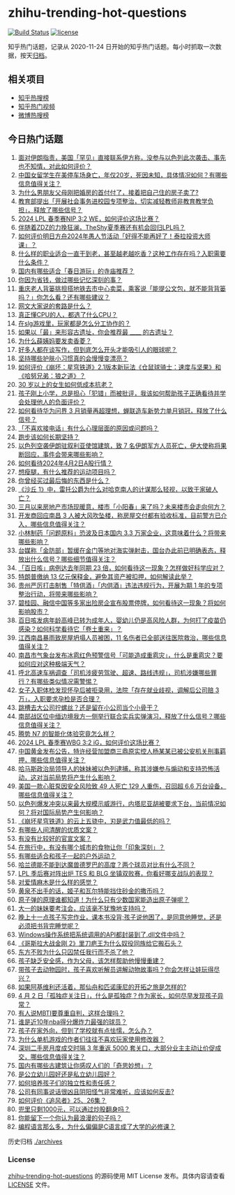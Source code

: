 # zhihu-trending-hot-questions

[![Build Status](https://github.com/justjavac/zhihu-trending-hot-questions/workflows/ci/badge.svg?branch=master)](https://github.com/justjavac/zhihu-trending-hot-questions/actions)
[![license](https://img.shields.io/github/license/justjavac/zhihu-trending-hot-questions)](https://github.com/justjavac/zhihu-trending-hot-questions/blob/master/LICENSE)

知乎热门话题，记录从 2020-11-24
日开始的知乎热门话题。每小时抓取一次数据，按天[归档](./archives)。

## 相关项目

- [知乎热搜榜](https://github.com/justjavac/zhihu-trending-top-search)
- [知乎热门视频](https://github.com/justjavac/zhihu-trending-hot-video)
- [微博热搜榜](https://github.com/justjavac/weibo-trending-hot-search)

## 今日热门话题

<!-- BEGIN -->
<!-- 最后更新时间 Wed Apr 03 2024 06:02:11 GMT+0800 (China Standard Time) -->

1. [面对伊朗指责，美国「罕见」直接联系伊方称，没参与以色列此次袭击、事先也不知情，对此如何评价？](https://www.zhihu.com/question/651351451)
1. [中国女留学生在美停车场身亡，年仅20岁，死因未知，具体情况如何？有哪些信息值得关注？](https://www.zhihu.com/question/651345241)
1. [为什么男朋友父母刚把婚房的首付付了，接着把自己住的房子卖了?](https://www.zhihu.com/question/648115887)
1. [教育部提出「开展社会事务进校园专项整治，切实减轻教师非教育教学负担」，释放了哪些信号？](https://www.zhihu.com/question/651337608)
1. [2024 LPL 春季赛NIP 3:2 WE，如何评价这场比赛？](https://www.zhihu.com/question/651342497)
1. [伴随着ZDZ的力挽狂澜，TheShy夏季赛还有机会回归LPL吗？](https://www.zhihu.com/question/651300410)
1. [如何评价明日方舟2024年愚人节活动「好得不能再好了！泰拉投资大师课」？](https://www.zhihu.com/question/651222861)
1. [什么样的职业适合一直干到老，甚至越老越吃香？这种工作存在吗？入职需要什么条件？](https://www.zhihu.com/question/650684713)
1. [国内有哪些适合「春日游玩」的寺庙推荐？](https://www.zhihu.com/question/647555766)
1. [你因为省钱，做过哪些记忆深刻的事？](https://www.zhihu.com/question/649630140)
1. [重庆老人背篓挑担搭地铁去市中心卖菜，乘客说「能提公文包，就不能背背篓吗？」你怎么看？还有哪些建议？](https://www.zhihu.com/question/650778896)
1. [网文大家说的套路是什么？](https://www.zhihu.com/question/646721273)
1. [真正懂CPU的人，都选了什么CPU？](https://www.zhihu.com/question/650705759)
1. [在slg游戏里，玩家都是怎么分工协作的？](https://www.zhihu.com/question/651338650)
1. [如果以「最」来形容古遗址，你会推荐最 ____ 的古遗址？](https://www.zhihu.com/question/651289775)
1. [为什么薛姨妈要发卖香菱？](https://www.zhihu.com/question/647368510)
1. [好多人都在谈写作，但到底怎么开头才能吸引人的眼球呢？](https://www.zhihu.com/question/645488102)
1. [坚持哪些护肤小习惯真的会慢慢变漂亮？](https://www.zhihu.com/question/647198764)
1. [如何评价《崩坏：星穹铁道》2.1版本新玩法《仓鼠球骑士：速度与坚果》和《哈努兄弟：狼之道》？](https://www.zhihu.com/question/651250883)
1. [30 岁以上的女生如何低成本抗老？](https://www.zhihu.com/question/615983124)
1. [孩子刚上小学，总是担心「犯错」而被批评，我该如何帮助孩子正确看待并学会处理他人的负面评价？](https://www.zhihu.com/question/650173272)
1. [如何看待华为问界 3 月销量再超理想，蝉联造车新势力单月销冠，释放了什么信号？](https://www.zhihu.com/question/651282205)
1. [「不喜欢接电话」有什么心理层面的原因或问题吗？](https://www.zhihu.com/question/649993380)
1. [跑步该如何长期坚持？](https://www.zhihu.com/question/651391000)
1. [以色列空袭伊朗驻叙利亚使馆建筑，致 7 名伊朗军方人员死亡，伊大使称将果断回应，事件会带来哪些影响？](https://www.zhihu.com/question/651272245)
1. [如何看待2024年4月2日A股行情？](https://www.zhihu.com/question/651163400)
1. [想瘦腿，有什么推荐的运动项目吗？](https://www.zhihu.com/question/651390292)
1. [你曾经买过最后悔的东西是什么？](https://www.zhihu.com/question/351426844)
1. [《沙丘 1》中，雷托公爵为什么对哈克南人的计谋那么轻视，以致于家破人亡？](https://www.zhihu.com/question/650503641)
1. [三月以来房地产市场现暖意，楼市「小阳春」来了吗？未来楼市会走向何方？](https://www.zhihu.com/question/651340265)
1. [开发商回应南昌 3 人被大风吹坠楼，称房屋交付都有验收标准，目前警方已介入，哪些信息值得关注？](https://www.zhihu.com/question/651310280)
1. [小林制药「问题原料」恐波及日本国内 3.3 万家企业，这意味着什么？将带来哪些影响？](https://www.zhihu.com/question/651290735)
1. [台媒称「金防部」暂缓在金门等地对海实弹射击，国台办此前已明确表态，释放出什么信号？哪些细节值得关注？](https://www.zhihu.com/question/651282474)
1. [「百日咳」病例达去年同期 23 倍，如何看待这一现象？怎样做好科学应对？](https://www.zhihu.com/question/651340946)
1. [特朗普缴纳 13 亿元保释金，避免其资产被扣押，如何解读此举？](https://www.zhihu.com/question/651285592)
1. [贵州严厉打击制售「特供酒」「内供酒」违法违规行为，开展为期 1 年的专项整治行动，将带来哪些影响？](https://www.zhihu.com/question/651330991)
1. [碧桂园、融信中国等多家出险房企宣布股票停牌，如何看待这一现象？将如何影响股市？](https://www.zhihu.com/question/651286505)
1. [百日咳发病年龄高峰已转为成年人，婴幼儿仍是高风险人群，为何打了疫苗仍感染？如何科学看待它「卷土重来」？](https://www.zhihu.com/question/651274619)
1. [江西南昌暴雨致房屋坍塌人员被困，11 名伤者已全部送往医院救治，哪些信息值得关注？](https://www.zhihu.com/question/651358529)
1. [南昌市气象台发布冰雹红色预警信号「可能造成重雹灾」，什么是重雹灾？要如何应对这种极端天气？](https://www.zhihu.com/question/651343451)
1. [呼北高速车祸调查「司机涉疲劳驾驶、超速、路线违规」，司机涉嫌哪些罪行？有哪些类似情况需警惕？](https://www.zhihu.com/question/651331558)
1. [女子入职体检发现怀孕后被拒录用，法院「存在就业歧视，调解后公司赔 3 万」，入职要求孕检是否合理？](https://www.zhihu.com/question/651284780)
1. [跳槽去大公司拧螺丝？还是留在小公司当个小骨干？](https://www.zhihu.com/question/650823281)
1. [南部战区位中缅边境我方一侧举行联合实兵实弹演习，释放了什么信号？哪些信息值得关注？](https://www.zhihu.com/question/651275844)
1. [腾势 N7 的智能化体验究竟怎么样？](https://www.zhihu.com/question/651201233)
1. [2024 LPL 春季赛WBG 3:2 iG，如何评价这场比赛？](https://www.zhihu.com/question/651190121)
1. [中国黄金发布公告，特许经营加盟商三鼎原实控人杨某某已被公安机关刑事羁押，哪些信息值得关注？](https://www.zhihu.com/question/651220240)
1. [哈马斯政治局领导人的妹妹被以色列逮捕，称其涉嫌参与煽动和支持恐怖活动，这对当前局势将产生什么影响？](https://www.zhihu.com/question/651187979)
1. [美国一款心脏泵因安全风险致 49 人死亡 129 人重伤，召回超 6.6 万台设备，哪些信息值得关注？](https://www.zhihu.com/question/650978306)
1. [以色列爆发冲突以来最大规模示威游行，内塔尼亚胡被要求下台，当前情况如何？将对国际局势产生何影响？](https://www.zhihu.com/question/651157828)
1. [《崩坏星穹铁道》的云上五骁中，刃是武力值最低的吗？](https://www.zhihu.com/question/620240834)
1. [有哪些人间清醒的优质文案？](https://www.zhihu.com/question/651292398)
1. [有没有比较好的官宣文案？](https://www.zhihu.com/question/650857405)
1. [在旅行中，有没有哪个城市的食物让你「印象深刻」？](https://www.zhihu.com/question/646983451)
1. [有哪些适合和孩子一起的户外运动？](https://www.zhihu.com/question/650754766)
1. [哈兰德能不能到达魔兽德罗巴的高度？两个球员对比有什么不同？](https://www.zhihu.com/question/529927465)
1. [LPL 季后赛对阵出炉 TES 和 BLG 坐镇双败赛，你看好哪支战队的表现？](https://www.zhihu.com/question/650510493)
1. [对爱情麻木是什么样的感觉？](https://www.zhihu.com/question/302068530)
1. [黄泉不出手的话，姬子和瓦尔特能挡住砂金的撒币吗？](https://www.zhihu.com/question/651068011)
1. [原子弹的原理谁都知道！为什么只有少数国家能造出原子弹呢？](https://www.zhihu.com/question/642655337)
1. [大一的妹妹要考注会，应该毫不犹豫地支持吗？](https://www.zhihu.com/question/650924641)
1. [晚上十一点孩子写完作业，课本书没背;孩子说他困了，是同意他睡觉，还是必须把书背完睡觉呢？](https://www.zhihu.com/question/649289243)
1. [Windows操作系统把系统调用的API都封装到了.dll文件中吗？](https://www.zhihu.com/question/650561746)
1. [《哥斯拉大战金刚 2》里刀疤王为什么奴役同族给它搬石头？](https://www.zhihu.com/question/650885261)
1. [东方不败为什么只囚禁任我行而不杀了他？](https://www.zhihu.com/question/498188845)
1. [孩子缺乏安全感，作为父母，该怎样帮助他慢慢重建？](https://www.zhihu.com/question/647870422)
1. [带孩子去动物园时，孩子喜欢听解员讲解动物故事吗？你会怎样让娃玩得尽兴？](https://www.zhihu.com/question/650130555)
1. [如果阿基维利还活着，那仙舟和匹诺康尼的开拓之旅是怎样的?](https://www.zhihu.com/question/643445891)
1. [4 月 2 日「孤独症关注日」，什么是孤独症？作为家长，如何尽早发现孩子异常？](https://www.zhihu.com/question/650540350)
1. [有人说MBTI要尊重自判，这样合理吗？](https://www.zhihu.com/question/651060117)
1. [谁是近10年nba得分爆炸力最强的球员？](https://www.zhihu.com/question/651116795)
1. [孩子在家外向，但到了学校就有点怯懦，怎么办？](https://www.zhihu.com/question/648847012)
1. [为什么单机游戏的作者们往往不喜欢玩家使用修改器？](https://www.zhihu.com/question/624833848)
1. [深圳二手房月度成交时隔 3 年重返 5000 套关口，大部分业主主动让价促成交，哪些信息值得关注？](https://www.zhihu.com/question/651336157)
1. [国内有哪些古建筑让你感叹人们的「奇思妙想」？](https://www.zhihu.com/question/647555808)
1. [是公立幼儿园好还是私立幼儿园好？](https://www.zhihu.com/question/338360885)
1. [如何培养孩子们的独立性和责任感？](https://www.zhihu.com/question/647504678)
1. [公司有同事说话很凶且阴阳怪气非常难听，应该如何反击?](https://www.zhihu.com/question/650793638)
1. [如何评价《追风者》25、26集？](https://www.zhihu.com/question/651249231)
1. [兜里只剩1000元，可以通过炒股翻身吗？](https://www.zhihu.com/question/651219686)
1. [你能留下一个你认为最浪漫的句子吗？](https://www.zhihu.com/question/643369179)
1. [编程语言那么多，为什么偏偏是C语言成了大学的必修课？](https://www.zhihu.com/question/645299118)

<!-- END -->

历史归档 [./archives](./archives)

### License

[zhihu-trending-hot-questions](https://github.com/justjavac/zhihu-trending-hot-questions)
的源码使用 MIT License 发布。具体内容请查看 [LICENSE](./LICENSE) 文件。
